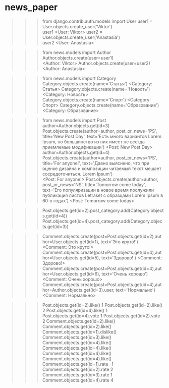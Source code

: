 # news_paper

>>> from django.contrib.auth.models import User
>>> user1 = User.objects.create_user('Viktor')       
>>> user1
<User: Viktor>
>>> user2 = User.objects.create_user('Anastasia')    
>>> user2
<User: Anastasia>


>>> from news.models import Author 
>>> Author.objects.create(user=user1)   
<Author: Viktor>
>>> Author.objects.create(user=user2) 
<Author: Anastasia>


>>> from news.models import Category
>>> Category.objects.create(name='Статья') 
<Category: Статья>
>>> Category.objects.create(name='Новость')
<Category: Новость>
>>> Category.objects.create(name='Спорт')
<Category: Спорт>
>>> Category.objects.create(name='Образование')
<Category: Образование>


>>> from news.models import Post
>>> author=Author.objects.get(id=3)
>>> Post.objects.create(author=author, post_or_news='PS', title='New Post Day', text='Есть много вариантов Lorem Ipsum, но большинство из них имеет не всегда приемлемые модификации') 
<Post: New Post Day>
>>> author=Author.objects.get(id=4) 
>>> Post.objects.create(author=author, post_or_news='PS', title='For anyone!', text='Давно выяснено, что при оценке дизайна и композиции читаемый текст мешает сосредоточиться. Lorem Ipsum')  
<Post: For anyone!>
>>> Post.objects.create(author=author, post_or_news='NS', title='Tomorrow come today', text='Его популяризации в новое время послужили публикация листов Letraset с образцами Lorem Ipsum в 60-х годах')
<Post: Tomorrow come today>


>>> Post.objects.get(id=2).post_category.add(Category.objects.get(id=4))
>>> Post.objects.get(id=4).post_category.add(Category.objects.get(id=3))


>>> Comment.objects.create(post=Post.objects.get(id=2),author=User.objects.get(id=1), text='Это круто!')   
<Comment: Это круто!>
>>> Comment.objects.create(post=Post.objects.get(id=4),author=User.objects.get(id=5), text='Здорово!')
<Comment: Здорово!>
 >>> Comment.objects.create(post=Post.objects.get(id=4),author=User.objects.get(id=6), text='Очень хорошо')
<Comment: Очень хорошо>
>>> Comment.objects.create(post=Post.objects.get(id=4),author=Author.objects.get(id=3).user, text='Нормально')   
<Comment: Нормально>



>>> Post.objects.get(id=2).like()
1
>>> Post.objects.get(id=2).like()
2
>>> Post.objects.get(id=4).like() 
1
>>> Post.objects.get(id=4).vote
1
>>> Post.objects.get(id=2).vote
2
>>> Comment.objects.get(id=2).like()
>>> Comment.objects.get(id=2).like()
>>> Comment.objects.get(id=1).dislike()
>>> Comment.objects.get(id=3).like()
>>> Comment.objects.get(id=4).like()
>>> Comment.objects.get(id=4).like()
>>> Comment.objects.get(id=4).like()
>>> Comment.objects.get(id=4).like()
>>> Comment.objects.get(id=1).rate
-1
>>> Comment.objects.get(id=2).rate
2
>>> Comment.objects.get(id=3).rate
1
>>> Comment.objects.get(id=4).rate
4
